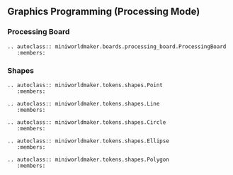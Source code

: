 Graphics Programming (Processing Mode)
------------

### Processing Board

```eval_rst
.. autoclass:: miniworldmaker.boards.processing_board.ProcessingBoard
   :members:
```

### Shapes

```eval_rst
.. autoclass:: miniworldmaker.tokens.shapes.Point
   :members:
```

```eval_rst
.. autoclass:: miniworldmaker.tokens.shapes.Line
   :members:
```

```eval_rst
.. autoclass:: miniworldmaker.tokens.shapes.Circle
   :members:
```

```eval_rst
.. autoclass:: miniworldmaker.tokens.shapes.Ellipse
   :members:
```

```eval_rst
.. autoclass:: miniworldmaker.tokens.shapes.Polygon
   :members:
```



